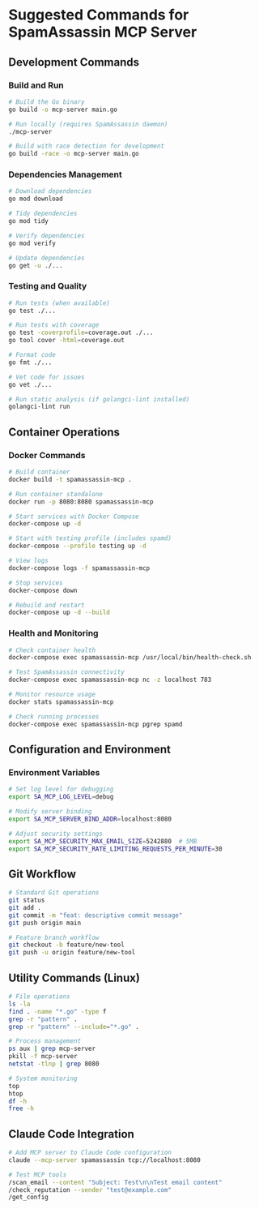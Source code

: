# Suggested Commands for SpamAssassin MCP Server

## Development Commands

### Build and Run
```bash
# Build the Go binary
go build -o mcp-server main.go

# Run locally (requires SpamAssassin daemon)
./mcp-server

# Build with race detection for development
go build -race -o mcp-server main.go
```

### Dependencies Management
```bash
# Download dependencies
go mod download

# Tidy dependencies
go mod tidy

# Verify dependencies
go mod verify

# Update dependencies
go get -u ./...
```

### Testing and Quality
```bash
# Run tests (when available)
go test ./...

# Run tests with coverage
go test -coverprofile=coverage.out ./...
go tool cover -html=coverage.out

# Format code
go fmt ./...

# Vet code for issues
go vet ./...

# Run static analysis (if golangci-lint installed)
golangci-lint run
```

## Container Operations

### Docker Commands
```bash
# Build container
docker build -t spamassassin-mcp .

# Run container standalone
docker run -p 8080:8080 spamassassin-mcp

# Start services with Docker Compose
docker-compose up -d

# Start with testing profile (includes spamd)
docker-compose --profile testing up -d

# View logs
docker-compose logs -f spamassassin-mcp

# Stop services
docker-compose down

# Rebuild and restart
docker-compose up -d --build
```

### Health and Monitoring
```bash
# Check container health
docker-compose exec spamassassin-mcp /usr/local/bin/health-check.sh

# Test SpamAssassin connectivity
docker-compose exec spamassassin-mcp nc -z localhost 783

# Monitor resource usage
docker stats spamassassin-mcp

# Check running processes
docker-compose exec spamassassin-mcp pgrep spamd
```

## Configuration and Environment

### Environment Variables
```bash
# Set log level for debugging
export SA_MCP_LOG_LEVEL=debug

# Modify server binding
export SA_MCP_SERVER_BIND_ADDR=localhost:8080

# Adjust security settings
export SA_MCP_SECURITY_MAX_EMAIL_SIZE=5242880  # 5MB
export SA_MCP_SECURITY_RATE_LIMITING_REQUESTS_PER_MINUTE=30
```

## Git Workflow
```bash
# Standard Git operations
git status
git add .
git commit -m "feat: descriptive commit message"
git push origin main

# Feature branch workflow
git checkout -b feature/new-tool
git push -u origin feature/new-tool
```

## Utility Commands (Linux)
```bash
# File operations
ls -la
find . -name "*.go" -type f
grep -r "pattern" .
grep -r "pattern" --include="*.go" .

# Process management
ps aux | grep mcp-server
pkill -f mcp-server
netstat -tlnp | grep 8080

# System monitoring
top
htop
df -h
free -h
```

## Claude Code Integration
```bash
# Add MCP server to Claude Code configuration
claude --mcp-server spamassassin tcp://localhost:8080

# Test MCP tools
/scan_email --content "Subject: Test\n\nTest email content"
/check_reputation --sender "test@example.com"
/get_config
```